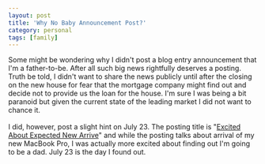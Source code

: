 ```yaml
---
layout: post
title: 'Why No Baby Announcement Post?'
category: personal
tags: [family]
---
```


Some might be wondering why I didn't post a blog entry announcement that I'm a father-to-be.  After all such big news rightfully deserves a posting.  Truth be told, I didn't want to share the news publicly until after the closing on the new house for fear that the mortgage company might find out and decide not to provide us the loan for the house.  I'm sure I was being a bit paranoid but given the current state of the leading market I did not want to chance it.<br /><br />I did, however, post a slight hint on July 23.  The posting title is "<a href="http://www.thecave.com/archive/2007/07/23/excited_about_expected_new_arrival.aspx">Excited About Expected New Arrive</a>" and while the posting talks about arrival of my new MacBook Pro, I was actually more excited about finding out I'm going to be a dad.  July 23 is the day I found out.
